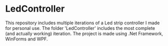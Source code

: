 # LedController
This repository includes multiple iterations of a Led strip controller I made for personal use. The folder 'LedController' includes the most complete (and actually working) iteration.
The project is made using .Net Framework, WinForms and WPF.

